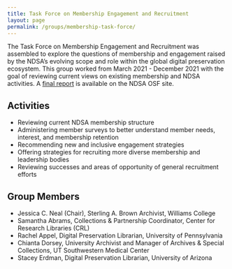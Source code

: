 ```yaml
---
title: Task Force on Membership Engagement and Recruitment
layout: page
permalink: /groups/membership-task-force/
---
```


The Task Force on Membership Engagement and Recruitment was assembled to explore the questions of membership and engagement raised by the NDSA’s evolving scope and role within the global digital preservation ecosystem. This group worked from March 2021 - December 2021 with the goal of reviewing current views on existing membership and NDSA activities.  A [final report](https://osf.io/y4kpu/?view_only=) is available on the NDSA OSF site. 

## Activities 
- Reviewing current NDSA membership structure 
- Administering member surveys to better understand member needs, interest, and membership retention
- Recommending new and inclusive engagement strategies 
- Offering strategies for recruiting more diverse membership and leadership bodies
- Reviewing successes and areas of opportunity of general recruitment efforts 

## Group Members 
- Jessica C. Neal (Chair), Sterling A. Brown Archivist, Williams College 
- Samantha Abrams, Collections & Partnership Coordinator, Center for Research Libraries (CRL) 
- Rachel Appel, Digital Preservation Librarian, University of Pennsylvania  
- Chianta Dorsey, University Archivist and Manager of Archives & Special Collections, UT Southwestern Medical Center
- Stacey Erdman, Digital Preservation Librarian, University of Arizona


